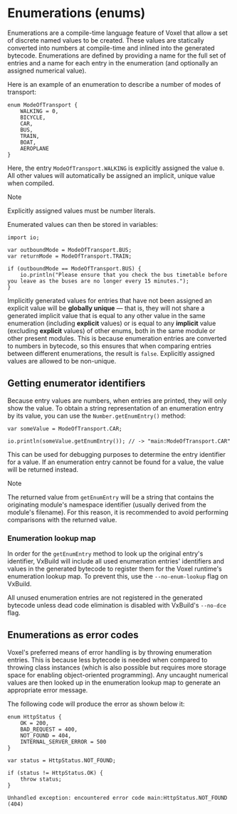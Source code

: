 # Enumerations (enums)
Enumerations are a compile-time language feature of Voxel that allow a set of discrete named values to be created. These values are statically converted into numbers at compile-time and inlined into the generated bytecode. Enumerations are defined by providing a name for the full set of entries and a name for each entry in the enumeration (and optionally an assigned numerical value).

Here is an example of an enumeration to describe a number of modes of transport:

```voxel
enum ModeOfTransport {
    WALKING = 0,
    BICYCLE,
    CAR,
    BUS,
    TRAIN,
    BOAT,
    AEROPLANE
}
```

Here, the entry `ModeOfTransport.WALKING` is explicitly assigned the value `0`. All other values will automatically be assigned an implicit, unique value when compiled.

> [!NOTE]
> Explicitly assigned values must be number literals.

Enumerated values can then be stored in variables:

```voxel
import io;

var outboundMode = ModeOfTransport.BUS;
var returnMode = ModeOfTransport.TRAIN;

if (outboundMode == ModeOfTransport.BUS) {
    io.println("Please ensure that you check the bus timetable before you leave as the buses are no longer every 15 minutes.");
}
```

Implicitly generated values for entries that have not been assigned an explicit value will be **globally unique** — that is, they will not share a generated implicit value that is equal to any other value in the same enumeration (including **explicit** values) or is equal to any **implicit** value (excluding **explicit** values) of other enums, both in the same module or other present modules. This is because enumeration entries are converted to numbers in bytecode, so this ensures that when comparing entries between different enumerations, the result is `false`. Explicitly assigned values are allowed to be non-unique.

## Getting enumerator identifiers
Because entry values are numbers, when entries are printed, they will only show the value. To obtain a string representation of an enumeration entry by its value, you can use the `Number.getEnumEntry()` method:

```voxel
var someValue = ModeOfTransport.CAR;

io.println(someValue.getEnumEntry()); // -> "main:ModeOfTransport.CAR"
```

This can be used for debugging purposes to determine the entry identifier for a value. If an enumeration entry cannot be found for a value, the value will be returned instead.

> [!NOTE]
> The returned value from `getEnumEntry` will be a string that contains the originating module's namespace identifier (usually derived from the module's filename). For this reason, it is recommended to avoid performing comparisons with the returned value.

### Enumeration lookup map
In order for the `getEnumEntry` method to look up the original entry's identifier, VxBuild will include all used enumeration entries' identifiers and values in the generated bytecode to register them for the Voxel runtime's enumeration lookup map. To prevent this, use the `--no-enum-lookup` flag on VxBuild.

All unused enumeration entries are not registered in the generated bytecode unless dead code elimination is disabled with VxBuild's `--no-dce` flag.

## Enumerations as error codes
Voxel's preferred means of error handling is by throwing enumeration entries. This is because less bytecode is needed when compared to throwing class instances (which is also possible but requires more storage space for enabling object-oriented programming). Any uncaught numerical values are then looked up in the enumeration lookup map to generate an appropriate error message.

The following code will produce the error as shown below it:

```voxel
enum HttpStatus {
    OK = 200,
    BAD_REQUEST = 400,
    NOT_FOUND = 404,
    INTERNAL_SERVER_ERROR = 500
}

var status = HttpStatus.NOT_FOUND;

if (status != HttpStatus.OK) {
    throw status;
}
```

```
Unhandled exception: encountered error code main:HttpStatus.NOT_FOUND (404)
```
